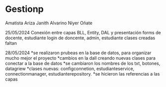 # Gestionp  
Amatista Ariza
Janith Alvarino
Niyer Oñate 

25/05/2024
Conexión entre capas BLL, Entity, DAL y presentación 
forms de  docente, estudiante
login de doncente, admin, estudiante 
clases creadas faltan 



28/05/2024 
*se realizaron prubeas en la base de datos, para organizar mucho mejor el proyecto 
*cambios en la dall creando nuevas clases para conectar a la base de datos
*se cambiaron los nombres de los txt, botones, datagriew 
*clases nuevas: configconnetion, estudianteservice, connectionmanager, estudianterepository.
*se hicieron las referencias a las capas 
